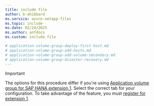```yaml
---
title: include file
author: b-ahibbard
ms.service: azure-netapp-files
ms.topic: include
ms.date: 02/24/2025
ms.author: anfdocs
ms.custom: include file

# application-volume-group-deploy-first-host.md
# application-volume-group-add-hosts.md
# application-volume-group-add-volume-secondary.md
# application-volume-group-disaster-recovery.md
---
```


>[!IMPORTANT]
>The options for this procedure differ if you're using [Application volume group for SAP HANA extension 1](../application-volume-group-considerations.md#extension-1-requirements-considerations). Select the correct tab for your configuration. To take advantage of the feature, you must [register for extension 1](../application-volume-group-deploy-first-host.md#register-for-extension-1).